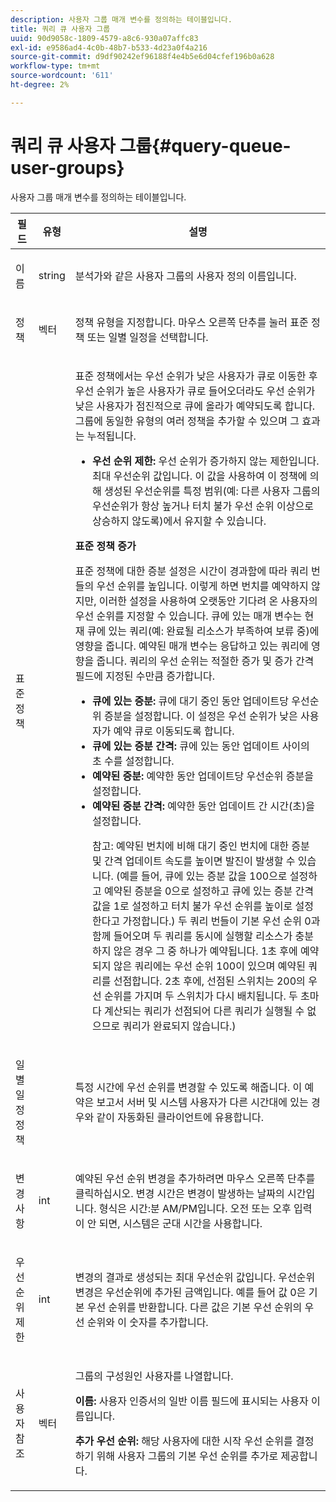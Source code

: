 ```yaml
---
description: 사용자 그룹 매개 변수를 정의하는 테이블입니다.
title: 쿼리 큐 사용자 그룹
uuid: 90d9058c-1809-4579-a8c6-930a07affc83
exl-id: e9586ad4-4c0b-48b7-b533-4d23a0f4a216
source-git-commit: d9df90242ef96188f4e4b5e6d04cfef196b0a628
workflow-type: tm+mt
source-wordcount: '611'
ht-degree: 2%

---
```


# 쿼리 큐 사용자 그룹{#query-queue-user-groups}

사용자 그룹 매개 변수를 정의하는 테이블입니다.

<table id="table_670A47E25A7A43F0B599BD7ABB173E69"> 
 <thead> 
  <tr> 
   <th colname="col1" class="entry"> 필드 </th> 
   <th colname="col2" class="entry"> 유형 </th> 
   <th colname="col3" class="entry"> 설명 </th> 
  </tr> 
 </thead>
 <tbody> 
  <tr> 
   <td colname="col1"> <p>이름 </p> </td> 
   <td colname="col2"> <p>string </p> </td> 
   <td colname="col3"> <p>분석가와 같은 사용자 그룹의 사용자 정의 이름입니다. </p> </td> 
  </tr> 
  <tr> 
   <td colname="col1"> <p>정책 </p> </td> 
   <td colname="col2"> <p>벡터 </p> </td> 
   <td colname="col3"> <p>정책 유형을 지정합니다. 마우스 오른쪽 단추를 눌러 표준 정책 또는 일별 일정을 선택합니다. </p> </td> 
  </tr> 
  <tr> 
   <td colname="col1"> <p>표준 정책 </p> </td> 
   <td colname="col2"> </td> 
   <td colname="col3"> <p>표준 정책에서는 우선 순위가 낮은 사용자가 큐로 이동한 후 우선 순위가 높은 사용자가 큐로 들어오더라도 우선 순위가 낮은 사용자가 점진적으로 큐에 올라가 예약되도록 합니다. 그룹에 동일한 유형의 여러 정책을 추가할 수 있으며 그 효과는 누적됩니다. 
     <ul id="ul_F7F60D23DC934F61AF2183177A11FA65"> 
      <li id="li_805ED3E740814FAEBFF2B411BAB3D248"><b>우선 순위 제한:</b>  우선 순위가 증가하지 않는 제한입니다. 최대 우선순위 값입니다. 이 값을 사용하여 이 정책에 의해 생성된 우선순위를 특정 범위(예: 다른 사용자 그룹의 우선순위가 항상 높거나 터치 불가 우선 순위 이상으로 상승하지 않도록)에서 유지할 수 있습니다. </li> 
     </ul> </p> <p> <b>표준 정책 증가</b> </p> <p>표준 정책에 대한 증분 설정은 시간이 경과함에 따라 쿼리 번들의 우선 순위를 높입니다. 이렇게 하면 번치를 예약하지 않지만, 이러한 설정을 사용하여 오랫동안 기다려 온 사용자의 우선 순위를 지정할 수 있습니다. 큐에 있는 매개 변수는 현재 큐에 있는 쿼리(예: 완료될 리소스가 부족하여 보류 중)에 영향을 줍니다. 예약된 매개 변수는 응답하고 있는 쿼리에 영향을 줍니다. 쿼리의 우선 순위는 적절한 증가 및 증가 간격 필드에 지정된 수만큼 증가합니다. 
     <ul id="ul_7A5EE18CE10E4484A203B938525C806C"> 
      <li id="li_4B5CD827AF3848DA811A96C851340518"><b>큐에 있는 증분: </b> 큐에 대기 중인 동안 업데이트당 우선순위 증분을 설정합니다. 이 설정은 우선 순위가 낮은 사용자가 예약 큐로 이동되도록 합니다. </li> 
      <li id="li_91CA798235234A1CAC7AB32A7FB1CE84"><b>큐에 있는 증분 간격: </b> 큐에 있는 동안 업데이트 사이의 초 수를 설정합니다. </li> 
      <li id="li_079275E21ABA43B796A853624A6BDC29"><b>예약된 증분: </b> 예약한 동안 업데이트당 우선순위 증분을 설정합니다. </li> 
      <li id="li_3AE2EC3EBE6C4670BA0FA1BBD03FEBBD"><b>예약된 증분 간격: </b> 예약한 동안 업데이트 간 시간(초)을 설정합니다. <p> <p>참고: 예약된 번치에 비해 대기 중인 번치에 대한 증분 및 간격 업데이트 속도를 높이면 발진이 발생할 수 있습니다. (예를 들어, 큐에 있는 증분 값을 100으로 설정하고 예약된 증분을 0으로 설정하고 큐에 있는 증분 간격 값을 1로 설정하고 터치 불가 우선 순위를 높이로 설정한다고 가정합니다.) 두 쿼리 번들이 기본 우선 순위 0과 함께 들어오며 두 쿼리를 동시에 실행할 리소스가 충분하지 않은 경우 그 중 하나가 예약됩니다. 1초 후에 예약되지 않은 쿼리에는 우선 순위 100이 있으며 예약된 쿼리를 선점합니다. 2초 후에, 선점된 스위치는 200의 우선 순위를 가지며 두 스위치가 다시 배치됩니다. 두 초마다 계산되는 쿼리가 선점되어 다른 쿼리가 실행될 수 없으므로 쿼리가 완료되지 않습니다.) </p> </p> </li> 
     </ul> </p> </td> 
  </tr> 
  <tr> 
   <td colname="col1"> <p>일별 일정 정책 </p> </td> 
   <td colname="col2"> </td> 
   <td colname="col3"> <p>특정 시간에 우선 순위를 변경할 수 있도록 해줍니다. 이 예약은 <span class="wintitle"> 보고서 서버</span> 및 시스템 사용자가 다른 시간대에 있는 경우와 같이 자동화된 클라이언트에 유용합니다. </p> </td> 
  </tr> 
  <tr> 
   <td colname="col1"> <p>변경 사항 </p> </td> 
   <td colname="col2"> <p>int </p> </td> 
   <td colname="col3"> <p>예약된 우선 순위 변경을 추가하려면 마우스 오른쪽 단추를 클릭하십시오. 변경 시간은 변경이 발생하는 날짜의 시간입니다. 형식은 시간:분 AM/PM입니다. 오전 또는 오후 입력이 안 되면, 시스템은 군대 시간을 사용합니다. </p> </td> 
  </tr> 
  <tr> 
   <td colname="col1"> <p>우선순위 제한 </p> </td> 
   <td colname="col2"> <p>int </p> </td> 
   <td colname="col3"> <p>변경의 결과로 생성되는 최대 우선순위 값입니다. 우선순위 변경은 우선순위에 추가된 금액입니다. 예를 들어 값 0은 기본 우선 순위를 반환합니다. 다른 값은 기본 우선 순위의 우선 순위와 이 숫자를 추가합니다. </p> </td> 
  </tr> 
  <tr> 
   <td colname="col1"> <p>사용자 참조 </p> </td> 
   <td colname="col2"> <p>벡터 </p> </td> 
   <td colname="col3"> <p>그룹의 구성원인 사용자를 나열합니다. </p> <p> <b>이름: </b> 사용자 인증서의 일반 이름 필드에 표시되는 사용자 이름입니다. </p> <p> <b>추가 우선 순위: </b> 해당 사용자에 대한 시작 우선 순위를 결정하기 위해 사용자 그룹의 기본 우선 순위를 추가로 제공합니다. </p> </td> 
  </tr> 
 </tbody> 
</table>
